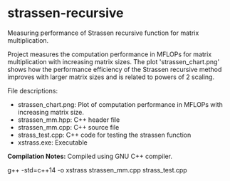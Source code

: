 # strassen-recursive
Measuring performance of Strassen recursive function for matrix multiplication.

Project measures the computation performance in MFLOPs for matrix multiplication with increasing matrix sizes.  The plot 'strassen_chart.png' shows how the performance efficiency of the Strassen recursive method improves with larger matrix sizes and is related to powers of 2 scaling.

File descriptions:
- strassen_chart.png:  Plot of computation performance in MFLOPs with increasing matrix size.
- strassen_mm.hpp:  C++ header file
- strassen_mm.cpp:  C++ source file
- strass_test.cpp:  C++ code for testing the strassen function
- xstrass.exe:      Executable

**Compilation Notes:**
Compiled using GNU C++ compiler.

g++ -std=c++14 -o xstrass strassen_mm.cpp strass_test.cpp

